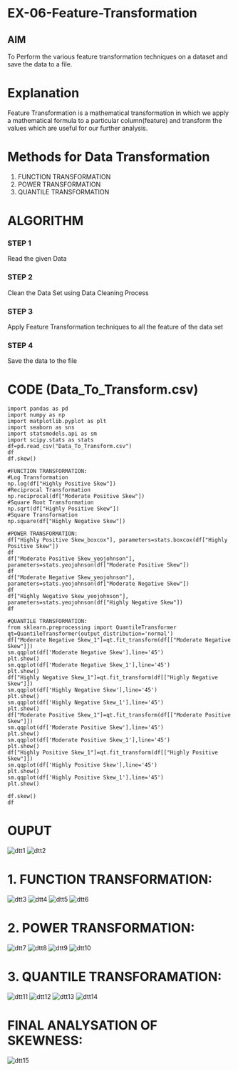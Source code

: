 # EX-06-Feature-Transformation

## AIM
To Perform the various feature transformation techniques on a dataset and save the data to a file. 

# Explanation
Feature Transformation is a mathematical transformation in which we apply a mathematical formula to a particular column(feature) and transform the values which are useful for our further analysis.

# Methods for Data Transformation
1. FUNCTION TRANSFORMATION
2. POWER TRANSFORMATION
3. QUANTILE TRANSFORMATION

# ALGORITHM
### STEP 1
Read the given Data
### STEP 2
Clean the Data Set using Data Cleaning Process
### STEP 3
Apply Feature Transformation techniques to all the feature of the data set
### STEP 4
Save the data to the file

# CODE (Data_To_Transform.csv)
```
import pandas as pd  
import numpy as np  
import matplotlib.pyplot as plt  
import seaborn as sns  
import statsmodels.api as sm  
import scipy.stats as stats  
df=pd.read_csv("Data_To_Transform.csv")  
df  
df.skew()  

#FUNCTION TRANSFORMATION:  
#Log Transformation  
np.log(df["Highly Positive Skew"])  
#Reciprocal Transformation  
np.reciprocal(df["Moderate Positive Skew"])  
#Square Root Transformation  
np.sqrt(df["Highly Positive Skew"])  
#Square Transformation  
np.square(df["Highly Negative Skew"])  

#POWER TRANSFORMATION:  
df["Highly Positive Skew_boxcox"], parameters=stats.boxcox(df["Highly Positive Skew"])  
df  
df["Moderate Positive Skew_yeojohnson"], parameters=stats.yeojohnson(df["Moderate Positive Skew"])  
df  
df["Moderate Negative Skew_yeojohnson"], parameters=stats.yeojohnson(df["Moderate Negative Skew"])  
df  
df["Highly Negative Skew_yeojohnson"], parameters=stats.yeojohnson(df["Highly Negative Skew"])  
df  

#QUANTILE TRANSFORMATION:  
from sklearn.preprocessing import QuantileTransformer   
qt=QuantileTransformer(output_distribution='normal')  
df["Moderate Negative Skew_1"]=qt.fit_transform(df[["Moderate Negative Skew"]])  
sm.qqplot(df['Moderate Negative Skew'],line='45')  
plt.show()
sm.qqplot(df['Moderate Negative Skew_1'],line='45')  
plt.show()  
df["Highly Negative Skew_1"]=qt.fit_transform(df[["Highly Negative Skew"]])  
sm.qqplot(df['Highly Negative Skew'],line='45')  
plt.show()  
sm.qqplot(df['Highly Negative Skew_1'],line='45')  
plt.show()  
df["Moderate Positive Skew_1"]=qt.fit_transform(df[["Moderate Positive Skew"]])  
sm.qqplot(df['Moderate Positive Skew'],line='45')  
plt.show()  
sm.qqplot(df['Moderate Positive Skew_1'],line='45')  
plt.show() 
df["Highly Positive Skew_1"]=qt.fit_transform(df[["Highly Positive Skew"]])  
sm.qqplot(df['Highly Positive Skew'],line='45')  
plt.show()  
sm.qqplot(df['Highly Positive Skew_1'],line='45')  
plt.show()  

df.skew()  
df 
```
# OUPUT
![dtt1](https://user-images.githubusercontent.com/93427253/168624110-ef41e318-928f-42c0-bd41-d15687774d7f.png)
![dtt2](https://user-images.githubusercontent.com/93427253/168624155-431682c8-65e4-4217-afa0-3cbb62086ad9.png)
# 1. FUNCTION TRANSFORMATION:
![dtt3](https://user-images.githubusercontent.com/93427253/168624214-6a6e6a42-1216-404d-a66f-472246b1d59a.png)
![dtt4](https://user-images.githubusercontent.com/93427253/168624333-44d5e114-a008-4bc4-8f25-e052902d51ef.png)
![dtt5](https://user-images.githubusercontent.com/93427253/168624377-8f7d94a0-9fed-4727-a2f8-c947378036d9.png)
![dtt6](https://user-images.githubusercontent.com/93427253/168624277-c2552940-141e-426b-b887-a3df01825ac8.png)
# 2. POWER TRANSFORMATION:
![dtt7](https://user-images.githubusercontent.com/93427253/168624960-85cb76bf-e674-488b-8c38-4e37ee02bd1e.png)
![dtt8](https://user-images.githubusercontent.com/93427253/168624985-501a70bf-0388-42f6-8f50-1f0931c19c16.png)
![dtt9](https://user-images.githubusercontent.com/93427253/168625028-e1e7e0ab-95c3-4470-8c97-554532e8d7aa.png)
![dtt10](https://user-images.githubusercontent.com/93427253/168625075-4f990f91-9b89-476e-bd9f-070bcd353308.png)
# 3. QUANTILE TRANSFORAMATION:
![dtt11](https://user-images.githubusercontent.com/93427253/168625181-d00056e9-22db-4f72-bbc7-08a62693e337.png)
![dtt12](https://user-images.githubusercontent.com/93427253/168625211-431e3955-affe-4145-bb87-81668df94417.png)
![dtt13](https://user-images.githubusercontent.com/93427253/168625251-6a91e92e-62f8-4361-9886-df11a54836fe.png)
![dtt14](https://user-images.githubusercontent.com/93427253/168625302-5ac49a55-8079-43f3-abfa-51136c9ac3a9.png)
# FINAL ANALYSATION OF SKEWNESS:
![dtt15](https://user-images.githubusercontent.com/93427253/168625467-10367ecc-235b-46cb-b5fa-e43716a21728.png)
